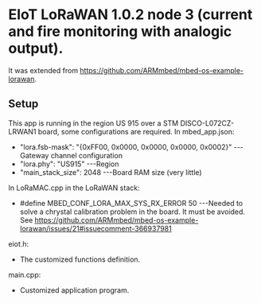 # EIoT LoRaWAN 1.0.2 node 3 (current and fire monitoring with analogic output).
It was extended from https://github.com/ARMmbed/mbed-os-example-lorawan.  

## Setup
This app is running in the region US 915 over a STM DISCO-L072CZ-LRWAN1 board, some configurations are required.
In mbed_app.json:
- "lora.fsb-mask": "{0xFF00, 0x0000, 0x0000, 0x0000, 0x0002}" ---Gateway channel configuration
- "lora.phy": "US915" ---Region
- "main_stack_size":      2048 ---Board RAM size (very little)

In LoRaMAC.cpp in the LoRaWAN stack:
- #define MBED_CONF_LORA_MAX_SYS_RX_ERROR				50   ---Needed to solve a chrystal calibration problem in the board. It must be avoided. See https://github.com/ARMmbed/mbed-os-example-lorawan/issues/21#issuecomment-366937981

eiot.h:  
- The customized functions definition.

main.cpp:  
- Customized application program.



